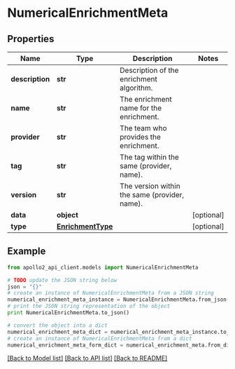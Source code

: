 # NumericalEnrichmentMeta


## Properties
Name | Type | Description | Notes
------------ | ------------- | ------------- | -------------
**description** | **str** | Description of the enrichment algorithm. | 
**name** | **str** | The enrichment name for the enrichment. | 
**provider** | **str** | The team who provides the enrichment. | 
**tag** | **str** | The tag within the same (provider, name). | 
**version** | **str** | The version within the same (provider, name). | 
**data** | **object** |  | [optional] 
**type** | [**EnrichmentType**](EnrichmentType.md) |  | [optional] 

## Example

```python
from apollo2_api_client.models import NumericalEnrichmentMeta

# TODO update the JSON string below
json = "{}"
# create an instance of NumericalEnrichmentMeta from a JSON string
numerical_enrichment_meta_instance = NumericalEnrichmentMeta.from_json(json)
# print the JSON string representation of the object
print NumericalEnrichmentMeta.to_json()

# convert the object into a dict
numerical_enrichment_meta_dict = numerical_enrichment_meta_instance.to_dict()
# create an instance of NumericalEnrichmentMeta from a dict
numerical_enrichment_meta_form_dict = numerical_enrichment_meta.from_dict(numerical_enrichment_meta_dict)
```
[[Back to Model list]](../README.md#documentation-for-models) [[Back to API list]](../README.md#documentation-for-api-endpoints) [[Back to README]](../README.md)



